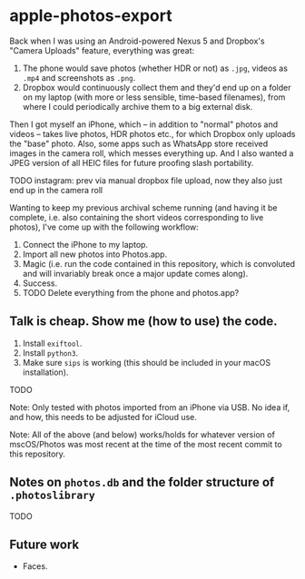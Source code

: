 # apple-photos-export

Back when I was using an Android-powered Nexus 5 and Dropbox's "Camera Uploads" feature, everything was great:

1. The phone would save photos (whether HDR or not) as `.jpg`, videos as `.mp4` and screenshots as `.png`.
2. Dropbox would continuously collect them and they'd end up on a folder on my laptop (with more or less sensible, time-based filenames), from where I could periodically archive them to a big external disk.

Then I got myself an iPhone, which – in addition to "normal" photos and videos – takes live photos, HDR photos etc., for which Dropbox only uploads the "base" photo. Also, some apps such as WhatsApp store received images in the camera roll, which messes everything up. And I also wanted a JPEG version of all HEIC files for future proofing slash portability.

TODO instagram: prev via manual dropbox file upload, now they also just end up in the camera roll

Wanting to keep my previous archival scheme running (and having it be complete, i.e. also containing the short videos corresponding to live photos), I've come up with the following workflow:

1. Connect the iPhone to my laptop.
2. Import all new photos into Photos.app.
3. Magic (i.e. run the code contained in this repository, which is convoluted and will invariably break once a major update comes along).
4. Success.
5. TODO Delete everything from the phone and photos.app?


## Talk is cheap. Show me (how to use) the code.

1. Install `exiftool`.
2. Install `python3`.
3. Make sure `sips` is working (this should be included in your macOS installation).

TODO

Note: Only tested with photos imported from an iPhone via USB. No idea if, and how, this needs to be adjusted for iCloud use.

Note: All of the above (and below) works/holds for whatever version of mscOS/Photos was most recent at the time of the most recent commit to this repository.


## Notes on `photos.db` and the folder structure of `.photoslibrary`

TODO


## Future work

* Faces.
